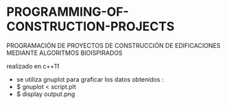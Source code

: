 # PROGRAMMING-OF-CONSTRUCTION-PROJECTS
PROGRAMACIÓN DE PROYECTOS DE CONSTRUCCIÓN DE EDIFICACIONES MEDIANTE ALGORITMOS BIOISPIRADOS

realizado en c++11

* se utiliza gnuplot para graficar los datos obtenidos : 
* $ gnuplot < script.plt 
* $ display output.png
